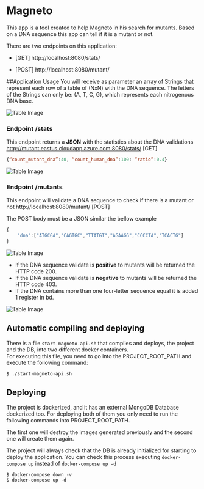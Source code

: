 # Magneto

This app is a tool created to help Magneto in his search for mutants. Based on a DNA sequence this app can tell if it is a mutant or not.

There are two endpoints on this application:

 - [GET] http://localhost:8080/stats/

 - [POST] http://localhost:8080/mutant/

##Application Usage
You will receive as parameter an array of Strings that represent each row of a table of (NxN) with the DNA sequence. The letters of the Strings can only be: (A, T, C, G), which represents each nitrogenous DNA base.

![Table Image](https://github.com/edwinefl21/Magneto/blob/master/images/matrix.png)


### Endpoint /stats

This endpoint returns a **JSON** with the statistics about the DNA validations
http://mutant.eastus.cloudapp.azure.com:8080/stats/ [GET]
```javascript
{“count_mutant_dna”:40, “count_human_dna”:100: “ratio”:0.4}
```
![Table Image](https://github.com/edwinefl21/Magneto/blob/master/images/get_petition.png)
### Endpoint /mutants

This endpoint will validate a DNA sequence to check if there is a mutant or not
http://localhost:8080/mutant/ [POST]

The POST body must be a JSON similar the bellow example
```javascript
{ 
	"dna":["ATGCGA","CAGTGC","TTATGT","AGAAGG","CCCCTA","TCACTG"]
}
```
![Table Image](https://github.com/edwinefl21/Magneto/blob/master/images/post_petition.png)

- If the DNA sequence validate is **positive** to mutants will be returned the HTTP code 200.
- If the DNA sequence validate is **negative** to mutants will be returned the HTTP code 403.
- If the DNA contains more than one four-letter sequence equal it is added 1 register in bd.

![Table Image](https://github.com/edwinefl21/Magneto/blob/master/images/DB_DNA.png)


## Automatic compiling and deploying
There is a file `start-magneto-api.sh` that compiles and deploys, the project and the DB, into two different docker containers.<br/>
For executing this file, you need to go into the PROJECT_ROOT_PATH and execute the following command:
```
$ ./start-magneto-api.sh
```

## Deploying
The project is dockerized, and it has an external MongoDB Database dockerized too. For deploying both of them you only need to run the following commands into PROJECT_ROOT_PATH.

The first one will destroy the images generated previously and the second one will create them again.

The project will always check that the DB is already initialized for starting to deploy the application. You can check this process executing `docker-compose up` instead of `docker-compose up -d`
```
$ docker-compose down -v
$ docker-compose up -d
```
